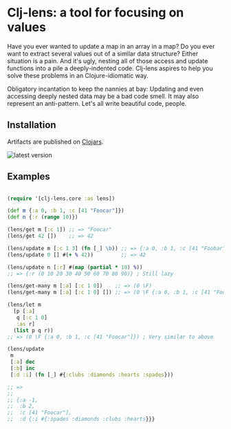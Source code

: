 # Clj-lens: a tool for focusing on values

Have you ever wanted to update a map in an array in a map? Do you ever
want to extract several values out of a similar data structure? Either
situation is a pain. And it's ugly, nesting all of those access and
update functions into a pile a deeply-indented code. Clj-lens aspires
to help you solve these problems in an Clojure-idiomatic way.

Obligatory incantation to keep the nannies at bay: Updating and even
accessing deeply nested data may be a bad code smell. It may also
represent an anti-pattern. Let's all write beautiful code, people.

## Installation

Artifacts are published on [Clojars][1]. 

![latest version][2]

## Examples

```clojure

(require '[clj-lens.core :as lens])

(def m {:a 0, :b 1, :c [41 "Foocar"]})
(def n {:r (range 10)})

(lens/get m [:c 1]) ;; => "Foocar"
(lens/get 42 [])    ;; => 42

(lens/update m [:c 1 3] (fn [_] \b)) ;; => {:a 0, :b 1, :c [41 "Foobar"]}
(lens/update 0 [] #(+ % 42))         ;; => 42

(lens/update n [:r] #(map (partial * 10) %))
;; => {:r (0 10 20 30 40 50 60 70 80 90)} ; Still lazy

(lens/get-many m [:a] [:c 1 0])    ;; => (0 \F)
(lens/get-many m [:a] [:c 1 0] []) ;; => (0 \F {:a 0, :b 1, :c [41 "Foocar"]})

(lens/let m
  [p [:a]
   q [:c 1 0]
   :as r]
  (list p q r))
;; => (0 \F {:a 0, :b 1, :c [41 "Foocar"]}) ; Very similar to above

(lens/update
 m
 [:a] dec
 [:b] inc
 [:d :i] (fn [_] #{:clubs :diamonds :hearts :spades}))

;; =>
;;
;; {:a -1,
;;  :b 2,
;;  :c [41 "Foocar"],
;;  :d {:i #{:spades :diamonds :clubs :hearts}}}

```

[1]: https://clojars.org/org.clojars.edw/clj-lens
[2]: https://clojars.org/org.clojars.edw/clj-lens/latest-version.svg
